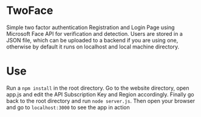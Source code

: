 # TwoFace

Simple two factor authentication Registration and Login Page using Microsoft Face API for verification and detection.
Users are stored in a JSON file, which can be uploaded to a backend if you are using one, otherwise by default it runs on localhost and local machine directory.
 
# Use

Run a `npm install` in the root directory. Go to the website directory, open app.js and edit the API Subscription Key and Region accordingly. Finally go back to the root directory and run `node server.js`. Then open your browser and go to `localhost:3000` to see the app in action

